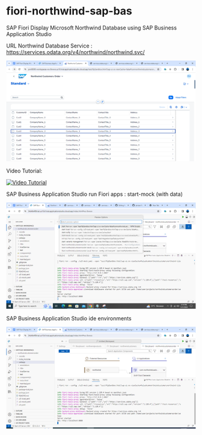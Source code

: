 # fiori-northwind-sap-bas
SAP Fiori Display Microsoft Northwind Database using SAP Business Application Studio

URL Northwind Database Service : https://services.odata.org/v4/northwind/northwind.svc/

![alt text](https://github.com/jenizar/fiori-northwind-sap-bas/blob/main/Screenshot1.PNG)

Video Tutorial:

[![Video Tutorial](http://img.youtube.com/vi/qJE5gbQkqmI/0.jpg)](http://www.youtube.com/watch?v=qJE5gbQkqmI)

SAP Business Application Studio run Fiori apps : start-mock (with data)

![alt text](https://github.com/jenizar/fiori-northwind-sap-bas/blob/main/Screenshot3.png)

SAP Business Application Studio ide environments

![alt text](https://github.com/jenizar/fiori-northwind-sap-bas/blob/main/Screenshot2.PNG)



